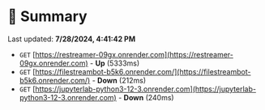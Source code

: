 # 📖 Summary
Last updated: **7/28/2024, 4:41:42 PM**

- `GET` [https://restreamer-09gx.onrender.com](https://restreamer-09gx.onrender.com) - **Up** (5333ms)
- `GET` [https://filestreambot-b5k6.onrender.com/](https://filestreambot-b5k6.onrender.com/) - **Down** (212ms)
- `GET` [https://jupyterlab-python3-12-3.onrender.com](https://jupyterlab-python3-12-3.onrender.com) - **Down** (240ms)
